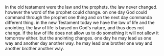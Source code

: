 in the old testament were the law and the prophets. the law never changed. however the
word of the prophet could change. on one day God could command through the prophet one
thing and on the next day commanda different thing. in the new Testament today we have
the law of life and the anointing. the law of life is based on God's nature, and thus
does not change. if the law of life does not allow us to do something it will not allow
it tomorrow either. but the anointing changes. one day he may lead us one way and another
day another way. he may lead one brother one way and another brother another way.
